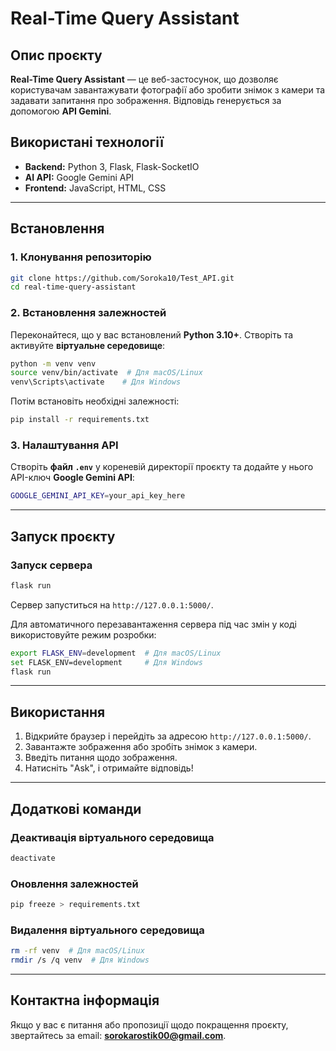# Real-Time Query Assistant

## Опис проєкту
**Real-Time Query Assistant** — це веб-застосунок, що дозволяє користувачам завантажувати фотографії або зробити знімок з камери та задавати запитання про зображення. Відповідь генерується за допомогою **API Gemini**.

## Використані технології
- **Backend:** Python 3, Flask, Flask-SocketIO
- **AI API:** Google Gemini API
- **Frontend:** JavaScript, HTML, CSS

---

## Встановлення

### 1. Клонування репозиторію
```bash
git clone https://github.com/Soroka10/Test_API.git
cd real-time-query-assistant
```

### 2. Встановлення залежностей
Переконайтеся, що у вас встановлений **Python 3.10+**. Створіть та активуйте **віртуальне середовище**:
```bash
python -m venv venv
source venv/bin/activate  # Для macOS/Linux
venv\Scripts\activate    # Для Windows
```
Потім встановіть необхідні залежності:
```bash
pip install -r requirements.txt
```

### 3. Налаштування API
Створіть **файл `.env`** у кореневій директорії проєкту та додайте у нього API-ключ **Google Gemini API**:
```bash
GOOGLE_GEMINI_API_KEY=your_api_key_here
```

---

## Запуск проєкту

### Запуск сервера
```bash
flask run
```
Сервер запуститься на `http://127.0.0.1:5000/`.

Для автоматичного перезавантаження сервера під час змін у коді використовуйте режим розробки:
```bash
export FLASK_ENV=development  # Для macOS/Linux
set FLASK_ENV=development     # Для Windows
flask run
```

---

## Використання
1. Відкрийте браузер і перейдіть за адресою `http://127.0.0.1:5000/`.
2. Завантажте зображення або зробіть знімок з камери.
3. Введіть питання щодо зображення.
4. Натисніть "Ask", і отримайте відповідь!

---

## Додаткові команди

### Деактивація віртуального середовища
```bash
deactivate
```

### Оновлення залежностей
```bash
pip freeze > requirements.txt
```

### Видалення віртуального середовища
```bash
rm -rf venv  # Для macOS/Linux
rmdir /s /q venv  # Для Windows
```

---

## Контактна інформація
Якщо у вас є питання або пропозиції щодо покращення проєкту, звертайтесь за email: **sorokarostik00@gmail.com**.

